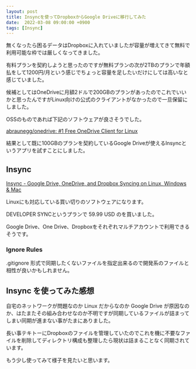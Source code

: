 ```yaml
---
layout: post
title: Insyncを使ってDropboxからGoogle Driveに移行してみた 
date:  2022-03-08 09:00:00 +0900
tags: [Insync]
---
```


無くなったら困るデータはDropboxに入れていましたが容量が増えてきて無料で利用可能な枠では厳しくなってきました。

有料プランを契約しようと思ったのですが無料プランの次が2TBのプランで年額払をして1200円/月という感じでちょっと容量を足したいだけにしては高いなと感じていました。

候補としてはOneDriveに月額2ドルで200GBのプランがあったのでこれでいいかと思ったんですがLinux向けの公式のクライアントがなかったので一旦保留にしました。

OSSのものであれば下記のソフトウェアが良さそうでした。

[abraunegg/onedrive: #1 Free OneDrive Client for Linux](https://github.com/abraunegg/onedrive)

結果として既に100GBのプランを契約しているGoogle Driveが使えるInsyncというアプリを試すことにしました。

## Insync

[Insync - Google Drive, OneDrive, and Dropbox Syncing on Linux, Windows & Mac](https://www.insynchq.com/)

Linuxにも対応している買い切りのソフトウェアになります。

DEVELOPER SYNCというプランで 59.99 USD のを買いました。 

Google Drive、One Drive、Dropboxをそれぞれマルチアカウントで利用できるそうです。

### Ignore Rules

.gitignore 形式で同期したくないファイルを指定出来るので開発系のファイルと相性が良いかもしれません。

## Insync を使ってみた感想

自宅のネットワークが問題なのか Linux だからなのか Google Drive が原因なのか、はたまたその組み合わせなのか不明ですが同期しているファイルが詰まってしまい同期が進まない事がたまにありました。

長い事テキトーにDropboxのファイルを管理していたのでこれを機に不要なファイルを削除してディレクトリ構成も整理したら現状は詰まることなく同期されています。

もう少し使ってみて様子を見たいと思います。
